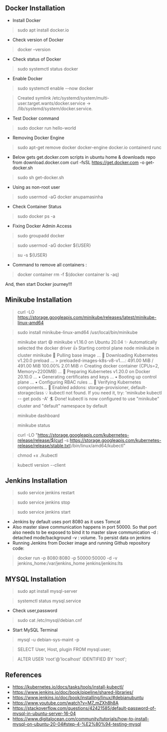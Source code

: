 ## Docker Installation
* Install Docker
> sudo apt install docker.io
* Check version of Docker
> docker –version
* Check status of Docker
> sudo systemctl status docker
* Enable Docker
> sudo systemctl enable --now docker

> Created symlink /etc/systemd/system/multi-user.target.wants/docker.service → /lib/systemd/system/docker.service.
* Test Docker command
> sudo docker run hello-world
* Removing Docker Engine
> sudo apt-get remove docker docker-engine docker.io containerd runc
* Below gets get.docker.com scripts in ubuntu home & downloads repo from download.docker.com
curl -fsSL https://get.docker.com -o get-docker.sh
> sudo sh get-docker.sh
* Using as non-root user
> sudo usermod -aG docker anupamasinha
* Check Container Status
> sudo docker ps -a
* Fixing Docker Admin Access
> sudo groupadd docker

> sudo usermod -aG docker ${USER}

> su -s ${USER}
* Command to remove all containers :
> docker container rm -f $(docker container ls -aq) 

And, then start Docker journey!!!

## Minikube Installation
>  curl -LO https://storage.googleapis.com/minikube/releases/latest/minikube-linux-amd64

>  sudo install minikube-linux-amd64 /usr/local/bin/minikube

> minikube start
😄  minikube v1.16.0 on Ubuntu 20.04
✨  Automatically selected the docker driver
👍  Starting control plane node minikube in cluster minikube
🚜  Pulling base image ...
💾  Downloading Kubernetes v1.20.0 preload ...
    > preloaded-images-k8s-v8-v1....: 491.00 MiB / 491.00 MiB  100.00% 2.01 MiB
🔥  Creating docker container (CPUs=2, Memory=2200MB) ...
🐳  Preparing Kubernetes v1.20.0 on Docker 20.10.0 ...
    ▪ Generating certificates and keys ...
    ▪ Booting up control plane ...
    ▪ Configuring RBAC rules ...
🔎  Verifying Kubernetes components...
🌟  Enabled addons: storage-provisioner, default-storageclass
💡  kubectl not found. If you need it, try: 'minikube kubectl -- get pods -A'
🏄  Done! kubectl is now configured to use "minikube" cluster and "default" namespace by default

> minikube dashboard

> minikube status

> curl -LO "https://storage.googleapis.com/kubernetes-release/release/$(curl -s https://storage.googleapis.com/kubernetes-release/release/stable.txt)/bin/linux/amd64/kubectl"

> chmod +x ./kubectl

> kubectl version --client

## Jenkins Installation
> sudo service jenkins restart

> sudo service jenkins stop

> sudo service jenkins start
* Jenkins by default uses port 8080 as it uses Tomcat
* Also master slave communication happens in port 50000. So that port also needs to be exposed to bind it to master slave communication
-d : detached mode/background
-v : volume. To persist data on jenkins
* Running Jenkins from Docker image and running Github repository code:
> docker run -p 8080:8080 -p 50000:50000 -d -v jenkins_home:/var/jenkins_home jenkins/jenkins:lts 

## MYSQL Installation
> sudo apt install mysql-server

> systemctl status mysql.service
* Check user,password 
> sudo cat /etc/mysql/debian.cnf
* Start MySQL Terminal
> mysql -u debian-sys-maint -p

> SELECT User, Host, plugin FROM mysql.user;

> ALTER USER 'root'@'localhost' IDENTIFIED BY 'root';



## References
* https://kubernetes.io/docs/tasks/tools/install-kubectl/
* https://www.jenkins.io/doc/book/pipeline/shared-libraries/
* https://www.jenkins.io/doc/book/installing/linux/#debianubuntu
* https://www.youtube.com/watch?v=M7_mZXh8h8A
* https://stackoverflow.com/questions/42421585/default-password-of-mysql-in-ubuntu-server-16-04
* https://www.digitalocean.com/community/tutorials/how-to-install-mysql-on-ubuntu-20-04#step-4-%E2%80%94-testing-mysql
